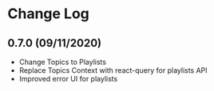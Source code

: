 # Change Log

## 0.7.0 (09/11/2020)

- Change Topics to Playlists
- Replace Topics Context with react-query for playlists API
- Improved error UI for playlists
